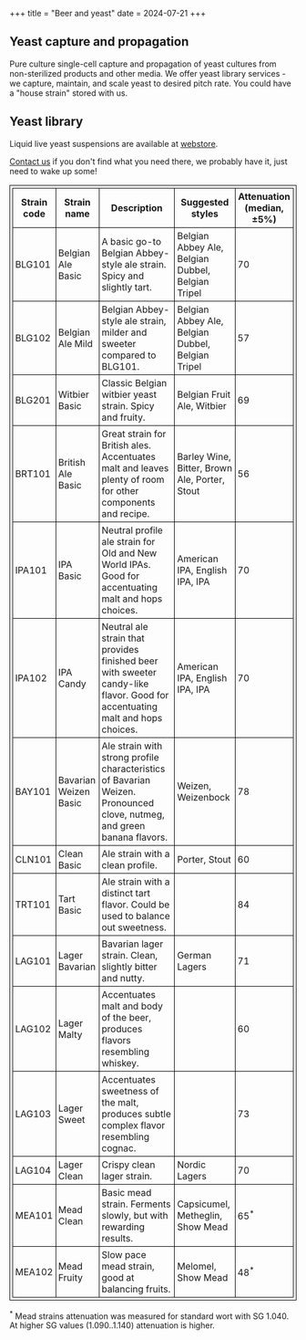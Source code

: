 +++
title = "Beer and yeast"
date = 2024-07-21
+++

## Yeast capture and propagation

Pure culture single-cell capture and propagation of yeast cultures from non-sterilized products and other media. We offer yeast library services - we capture, maintain, and scale yeast to desired pitch rate. You could have a "house strain" stored with us.

## Yeast library

Liquid live yeast suspensions are available at [webstore](https://store.zymologia.fi/).

[Contact us](contact@zymologia.fi) if you don't find what you need there, we probably have it, just need to wake up some!

<html>
<head>
<style>
table, th, td {
  border: 1px solid black;
  border-collapse: collapse;
  font-size: 16px;
  padding: 4px;
}
</style>
</head>
<body>
<table>
  <tr>
    <th>Strain code</th>
    <th>Strain name</th>
    <th>Description</th>
    <th>Suggested styles</th>
    <th>Attenuation (median, ±5%)</th>
  </tr>
  <tr>
    <td>BLG101</td>
    <td>Belgian Ale Basic</td>
    <td>A basic go-to Belgian Abbey-style ale strain. Spicy and slightly tart.</td>
    <td>Belgian Abbey Ale, Belgian Dubbel, Belgian Tripel</td>
    <td>70</td>
  </tr>
  <tr>
    <td>BLG102</td>
    <td>Belgian Ale Mild</td>
    <td>Belgian Abbey-style ale strain, milder and sweeter compared to BLG101.</td>
    <td>Belgian Abbey Ale, Belgian Dubbel, Belgian Tripel</td>
    <td>57</td>
  </tr>
  <tr>
    <td>BLG201</td>
    <td>Witbier Basic</td>
    <td>Classic Belgian witbier yeast strain. Spicy and fruity.</td>
    <td>Belgian Fruit Ale, Witbier</td>
    <td>69</td>
  </tr>
  <tr>
    <td>BRT101</td>
    <td>British Ale Basic</td>
    <td>Great strain for British ales. Accentuates malt and leaves plenty of room for other components and recipe.</td>
    <td>Barley Wine, Bitter, Brown Ale, Porter, Stout</td>
    <td>56</td>
  </tr>
  <tr>
    <td>IPA101</td>
    <td>IPA Basic</td>
    <td>Neutral profile ale strain for Old and New World IPAs. Good for accentuating malt and hops choices.</td>
    <td>American IPA, English IPA, IPA</td>
    <td>70</td>
  </tr>
  <tr>
    <td>IPA102</td>
    <td>IPA Candy</td>
    <td>Neutral ale strain that provides finished beer with sweeter candy-like flavor. Good for accentuating malt and hops choices.</td>
    <td>American IPA, English IPA, IPA</td>
    <td>70</td>
  </tr>
  <tr>
    <td>BAY101</td>
    <td>Bavarian Weizen Basic</td>
    <td>Ale strain with strong profile characteristics of Bavarian Weizen. Pronounced clove, nutmeg, and green banana flavors.</td>
    <td>Weizen, Weizenbock</td>
    <td>78</td>
  </tr>
  <tr>
    <td>CLN101</td>
    <td>Clean Basic</td>
    <td>Ale strain with a clean profile.</td>
    <td>Porter, Stout</td>
    <td>60</td>
  </tr>
  <tr>
    <td>TRT101</td>
    <td>Tart Basic</td>
    <td>Ale strain with a distinct tart flavor. Could be used to balance out sweetness.</td>
    <td></td>
    <td>84</td>
  </tr>
  <tr>
    <td>LAG101</td>
    <td>Lager Bavarian</td>
    <td>Bavarian lager strain. Clean, slightly bitter and nutty.</td>
    <td>German Lagers</td>
    <td>71</td>
  </tr>
  <tr>
    <td>LAG102</td>
    <td>Lager Malty</td>
    <td>Accentuates malt and body of the beer, produces flavors resembling whiskey.</td>
    <td></td>
    <td>60</td>
  </tr>
  <tr>
    <td>LAG103</td>
    <td>Lager Sweet</td>
    <td>Accentuates sweetness of the malt, produces subtle complex flavor resembling cognac.</td>
    <td></td>
    <td>73</td>
  </tr>
  <tr>
    <td>LAG104</td>
    <td>Lager Clean</td>
    <td>Crispy clean lager strain.</td>
    <td>Nordic Lagers</td>
    <td>70</td>
  </tr>
  <tr>
    <td>MEA101</td>
    <td>Mead Clean</td>
    <td>Basic mead strain. Ferments slowly, but with rewarding results.</td>
    <td>Capsicumel, Metheglin, Show Mead</td>
    <td>65<sup>*</sup></td>
  </tr>
  <tr>
    <td>MEA102</td>
    <td>Mead Fruity</td>
    <td>Slow pace mead strain, good at balancing fruits.</td>
    <td>Melomel, Show Mead</td>
    <td>48<sup>*</sup></td>
  </tr>
</table>
<p>
<sup>*</sup> Mead strains attenuation was measured for standard wort with SG 1.040. At higher SG values (1.090..1.140) attenuation is higher.
</body>
